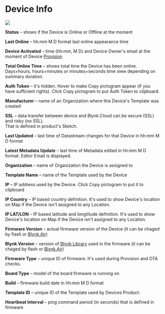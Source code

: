 # Device Info

![](https://user-images.githubusercontent.com/72824404/120794875-73b94580-c541-11eb-875a-7ef678b96168.png)

**Status** – shows if the Device is Online or Offline at the moment

**Last Online** – hh:mm M D format last online appearance time

**Device Activated** – time \(hh:mm, M D\) and Device Owner's email at the moment of Device [Provision](../../../troubleshooting/wifi-provisioning.md)

**Total Online Time** – shows total time the Device has been online.  
Days+hours, hours+minutes or minutes+seconds time view depending on summary duration.

**Auth Token** – it's hidden. Hover to make Copy pictogram appear \(if you have sufficient rights\). Click Copy pictogram to put Auth Token to clipboard.

**Manufacturer** – name of an Organization where this Device's Template was created

**SSL** – data transfer between device and Blynk.Cloud can be secure \(SSL\) and risky \(no SSL\).  
That is defined in product's Sketch.

**Last Updated** – last time of Datastream changes for that Device in hh:mm M D format

**Latest Metadata Update** – last time of Metadata edited in hh:mm M D format. Editor Email is displayed.

**Organization** – name of Organization the Device is assigned to

**Template Name** – name of the Template used by the Device

**IP** – IP address used by the Device. Click Copy pictogram to put it to clipboard

**IP Country** – IP based country definition. It's used to show Device's location on Map if the Device isn't assigned to any Location.

**IP LAT/LON** – IP based latitude and longtitude definition. It's used to show Device's location on Map if the Device isn't assigned to any Location.

**Firmware Version** – actual firmware version of the Device \(it can be chaged by flash or [Blynk.Air](https://github.com/blynkkk/docs/tree/734d666b5b4e7a337c0659a96502e484d15a5d8e/blynk.console/blynk.air)\)

**Blynk Version** – version of [Blynk Library](../../../downloads/blynk.edgent.md) used in the firmware \(it can be chaged by flash or [Blynk.Air](https://github.com/blynkkk/docs/tree/734d666b5b4e7a337c0659a96502e484d15a5d8e/blynk.console/blynk.air)\)

**Firmware Type** – unique ID of firmware. It's used during Provision and OTA checks.

**Board Type** – model of the board firmware is running on

**Build** – firmware build date in hh:mm M D format

**Template ID** – unique ID of the Template used by Devices Product.

**Heartbeat Interval** – ping command period \(in seconds\) that is defined in firmware


